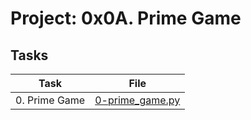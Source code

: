 # Project: 0x0A. Prime Game

## Tasks

| Task          | File                                 |
| ------------- | ------------------------------------ |
| 0. Prime Game | [0-prime_game.py](./0-prime_game.py) |
